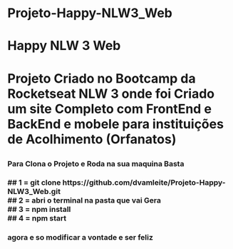 # Projeto-Happy-NLW3_Web

<h1>Happy NLW 3 Web<h1/>

<p>Projeto Criado no Bootcamp da Rocketseat NLW 3 onde foi Criado um site Completo com FrontEnd e BackEnd e mobele para instituições de Acolhimento (Orfanatos) <p/>


<h3>Para Clona o Projeto e Roda na sua maquina Basta <h3/>
## 1 = git clone https://github.com/dvamleite/Projeto-Happy-NLW3_Web.git <br>
## 2 = abri o terminal na pasta que vai Gera <br>
## 3 = npm install<br>
## 4 = npm start<br>

### agora e so modificar a vontade e ser feliz

